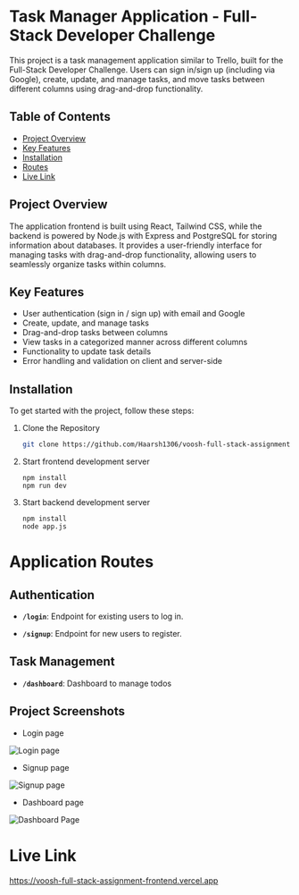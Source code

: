 # Task Manager Application - Full-Stack Developer Challenge

This project is a task management application similar to Trello, built for the Full-Stack Developer Challenge. Users can sign in/sign up (including via Google), create, update, and manage tasks, and move tasks between different columns using drag-and-drop functionality.

## Table of Contents
- [Project Overview](#project-overview)
- [Key Features](#key-features)
- [Installation](#installation)
- [Routes](#routes)
- [Live Link](#live-link)


## Project Overview

The application frontend is built using React, Tailwind CSS, while the backend is powered by Node.js with Express and PostgreSQL for storing information about databases. It provides a user-friendly interface for managing tasks with drag-and-drop functionality, allowing users to seamlessly organize tasks within columns.

## Key Features

- User authentication (sign in / sign up) with email and Google
- Create, update, and manage tasks
- Drag-and-drop tasks between columns
- View tasks in a categorized manner across different columns
- Functionality to update task details
- Error handling and validation on client and server-side

## Installation

To get started with the project, follow these steps:

1. Clone the Repository
   ```bash
   git clone https://github.com/Haarsh1306/voosh-full-stack-assignment.git
   ```
2. Start frontend development server
   ```cd frontend
   npm install
   npm run dev
   ```
3. Start backend development server
   ``` cd backend
   npm install
   node app.js

# Application Routes

## Authentication

- **`/login`**: Endpoint for existing users to log in.

- **`/signup`**: Endpoint for new users to register.

## Task Management

- **`/dashboard`**: Dashboard to manage todos

## Project Screenshots
- Login page

![Login page](./images/login.png)

- Signup page

![Signup page](./images/signup.png)

- Dashboard page

![Dashboard Page](./images/dashboard.png)

# Live Link 
https://voosh-full-stack-assignment-frontend.vercel.app

